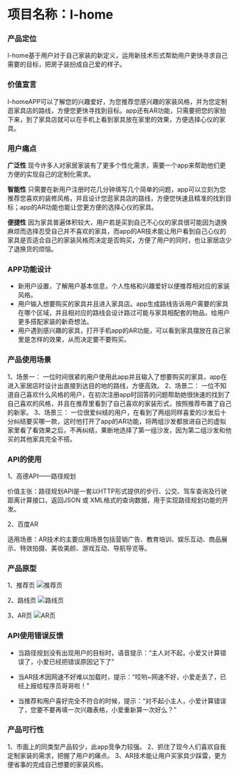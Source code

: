 # 项目名称：I-home

### 产品定位
I-home基于用户对于自己家装的新定义，运用新技术形式帮助用户更快寻求自己需要的目标，把房子装扮成自己爱的样子。

### 价值宣言
I-homeAPP可以了解您的兴趣爱好，为您推荐您感兴趣的家装风格，并为您定制逛家具店的路线，方便您更快寻找到目标。app还有AR功能，只需要把您的家拍下来，到了家具店就可以在手机上看到家具放在家里的效果，方便选择心仪的家具。

### 用户痛点
**广泛性**
现今许多人对家居家装有了更多个性化需求，需要一个app来帮助他们更方便的实现自己的定制化需求。

**智能性**
只需要在新用户注册时花几分钟填写几个简单的问题，app可以立刻为您推荐您喜欢的装修风格，并且设计您逛家具店的路线，方便您快速且精准的找到目标；app的AR功能也能让您更方便的选择心仪的家具。

**便捷性**
因为家具普遍体积较大，用户若是买到自己不心仪的家具很可能因为退换麻烦而选择忍受自己并不喜欢的家具，而app的AR技术能让用户看到自己心仪的家具是否适合自己的家装风格而决定是否购买，方便了用户的同时，也让家居店少了退换货的烦恼。

### APP功能设计
- 新用户设置，了解用户基本信息，个人性格和兴趣爱好以便推荐相对应的家装风格。
- 用户输入想要购买的家具并且进入家具店。app生成路线告诉用户需要的家具在哪个区域，并且相对应的路线会设计路过可能与家具相配套的物品，给用户更多搭配家装的新奇想法。
- 用户遇到感兴趣的家具，打开手机app的AR功能，可以看到家具摆放在自己家里是怎样的效果，从而决定要不要购买。

### 产品使用场景

1、场景一：
一位时间很紧的用户使用此app并且输入了想要购买的家具，app在进入家居店时设计出直接到达目的地的路线，方便高效。
2、场景二：
一位不知道自己喜欢什么风格的用户，在初次注册app时回答的问题帮助她很快速的找到了自己喜欢的风格，并且在推荐里看到了自己喜欢的家装形式，按照推荐布置了自己的新家。
3、场景三：
一位很爱纠结的用户，在看到了两组同样喜爱的沙发后十分纠结要买哪一款，这时他打开了app的AR功能，将两组沙发都放进自己的虚拟家里看了看效果之后，不再纠结，果断地选择了第一组沙发，因为第二组沙发和他买的其他家具完全不搭。

### API的使用

1、高德API——路径规划

价值主张：路径规划API是一套以HTTP形式提供的步行、公交、驾车查询及行驶距离计算接口，返回JSON 或 XML格式的查询数据，用于实现路径规划功能的开发。

2、百度AR

适用场景：AR技术的主要应用场景包括营销广告、教育培训、娱乐互动、商品展示、特效拍摄、美妆美颜、游戏互动、导航导览等。

### 产品原型
1、推荐页
![推荐页]()


2、路线页
![路线页]()


3、AR页
![AR页]()



### API使用错误反馈
- 当路径规划没有出现用户的目标时，语音提示：“主人对不起，小爱又计算错误了，小爱已经把错误原因记下了”

- 当AR技术因网速不好难以加载时，提示：“哎哟~网速不好，小爱走丢了，已经上报给程序员哥哥啦！”

- 当推荐和用户喜好完全不符合的时候，提示：“对不起小主人，小爱计算错误了，您要不要再填一次兴趣表格，小爱重新算一次好么？”
### 产品可行性
1、市面上的同类型产品较少，此app竞争力较强。
2、抓住了现今人们喜欢自我定制家装的需求，把握了用户的痛点。
3、AR技术能让用户买家具少踩雷，更方便省事的完成自己想要的家装风格。


